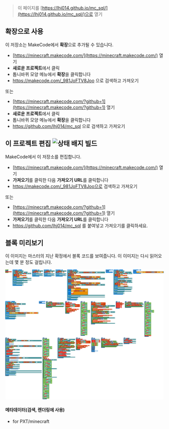 
> 이 페이지를 [https://lhj014.github.io/mc_sql/](https://lhj014.github.io/mc_sql/)으로 열기

## 확장으로 사용

이 저장소는 MakeCode에서 **확장**으로 추가될 수 있습니다.

* [https://minecraft.makecode.com/](https://minecraft.makecode.com/) 열기
* **새로운 프로젝트**에서 클릭
* 톱니바퀴 모양 메뉴에서 **확장**을 클릭합니다
* https://makecode.com/_981JoFTV8Joo 으로 검색하고 가져오기

또는

* [https://minecraft.makecode.com/?github=1](https://minecraft.makecode.com/?github=1) 열기
* **새로운 프로젝트**에서 클릭
* 톱니바퀴 모양 메뉴에서 **확장**을 클릭합니다
* https://github.com/lhj014/mc_sql 으로 검색하고 가져오기


## 이 프로젝트 편집 ![상태 배지 빌드](https://github.com/lhj014/mc_sql/workflows/MakeCode/badge.svg)

MakeCode에서 이 저장소를 편집합니다.

* [https://minecraft.makecode.com/](https://minecraft.makecode.com/) 열기
* **가져오기**를 클릭한 다음 **가져오기 URL**를 클릭합니다
* https://makecode.com/_981JoFTV8Joo으로 검색하고 가져오기

또는

* [https://minecraft.makecode.com/?github=1](https://minecraft.makecode.com/?github=1) 열기
* **가져오기**를 클릭한 다음 **가져오기 URL**를 클릭합니다
* https://github.com/lhj014/mc_sql 를 붙여넣고 가져오기를 클릭하세요.


## 블록 미리보기

이 이미지는 마스터의 지난 확정에서 블록 코드를 보여줍니다.
이 이미지는 다시 읽어오는데 몇 분 정도 걸립니다.

![블록 렌더링 보기](https://github.com/lhj014/mc_sql/raw/master/.github/makecode/blocks.png)

#### 메타데이터(검색, 렌더링에 사용)

* for PXT/minecraft
<script src="https://makecode.com/gh-pages-embed.js"></script><script>makeCodeRender("{{ site.makecode.home_url }}", "{{ site.github.owner_name }}/{{ site.github.repository_name }}");</script>
